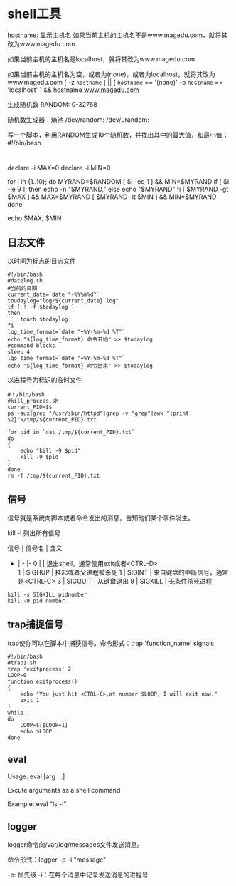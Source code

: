 # shell工具


hostname: 显示主机名
如果当前主机的主机名不是www.magedu.com，就将其改为www.magedu.com

如果当前主机的主机名是localhost，就将其改为www.magedu.com

如果当前主机的主机名为空，或者为(none)，或者为localhost，就将其改为www.magedu.com
[ -z `hostname` ] || [ `hostname` == '(none)' -o `hostname` == 'localhost' ] && hostname www.magedu.com


生成随机数
RANDOM: 0-32768

随机数生成器：熵池
/dev/random:
/dev/urandom:

写一个脚本，利用RANDOM生成10个随机数，并找出其中的最大值，和最小值；
#!/bin/bash
#
declare -i MAX=0
declare -i MIN=0

for I in {1..10}; do
  MYRAND=$RANDOM
  [ $I -eq 1 ] && MIN=$MYRAND
  if [ $I -le 9 ]; then
    echo -n "$MYRAND,"
  else
    echo "$MYRAND"
  fi
  [ $MYRAND -gt $MAX ] && MAX=$MYRAND
  [ $MYRAND -lt $MIN ] && MIN=$MYRAND
done

echo $MAX, $MIN

## 日志文件

以时间为标志的日志文件

```shell
#!/bin/bash
#datelog.sh
#当前的日期
current_date=`date "+%Y%m%d"`
toudaylog="log/${current_date}.log"
if [ ! -f $todaylog ]
then
    touch $todaylog
fi
log_time_format=`date "+%Y-%m-%d %T"`
echo "${log_time_format} 命令开始" >> $todaylog
#command blocks
sleep 4
lgo_time_format=`date "+%Y-%m-%d %T"`
echo "${log_time_format} 命令结束" >> $todaylog
```

以进程号为标识的临时文件

```shell
#！/bin/bash
#kill_process.sh
current_PID=$$
ps -aux|grep "/usr/sbin/httpd"|grep -v "grep"|awk "{print $2}">/tmp/${current_PID}.txt

for pid in `cat /tmp/${current_PID}.txt`
do
{
    echo "kill -9 $pid"
    kill -9 $pid
}
done
rm -f /tmp/${current_PID}.txt
```

## 信号

信号就是系统向脚本或者命令发出的消息，告知他们某个事件发生。

kill -l 列出所有信号

信号 | 信号名 | 含义
- |:-:|-
0 |         | 退出shell，通常使用exit或者\<CTRL-D\>  
1 | SIGHUP  | 挂起或者父进程被杀死
1 | SIGINT  | 来自键盘的中断信号，通常是\<CTRL-C\>
3 | SIGQUIT | 从键盘退出
9 | SIGKILL | 无条件杀死进程

```shell
kill -s SIGKILL pidnumber
kill -9 pid number
```

## trap捕捉信号

trap使你可以在脚本中捕获信号。命令形式：trap 'function_name' signals

```shell
#!/bin/bash
#trap1.sh
trap 'exitprocess' 2
LOOP=0
function exitprocess()
{
    echo "You just hit <CTRL-C>,at number $LOOP, I will exit now."
    exit 1
}
while :
do 
    LOOP=$[$LOOP+1]
    echo $LOOP
done
```

## eval

Usage: eval [arg ...]

Excute arguments as a shell command

Example: eval "ls -l"

## logger

logger命令向/var/log/messages文件发送消息。

命令形式：logger -p -i "message"

-p: 优先级
-i：在每个消息中记录发送消息的进程号
